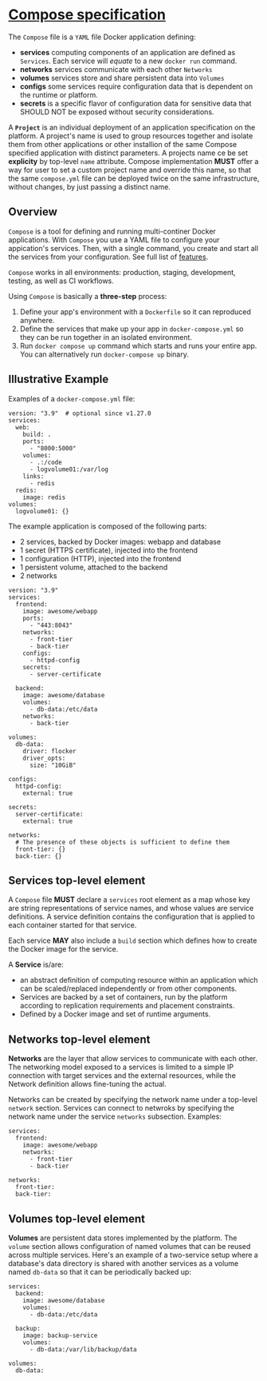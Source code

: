 # [Compose specification](https://docs.docker.com/compose/compose-file/)

The `Compose` file is a `YAML` file Docker application defining:
+ **services** computing components of an application are defined as `Services`. Each service will *equate* to a new `docker run` command.
+ **networks** services communicate with each other `Networks`
+ **volumes** services store and share persistent data into `Volumes`
+ **configs** some services require configuration data that is dependent on the runtime or platform.
+ **secrets** is a specific flavor of configuration data for sensitive data that SHOULD NOT be exposed without security considerations.

A **`Project`** is an individual deployment of an application specification on the platform. A project's name is used to group resources together and isolate them from other applications or other installion of the same Compose specified application with distinct parameters. A projects name ce be set **explicity** by top-level `name` attribute. Compose implementation **MUST** offer a way for user to set a custom project name and override this name, so that the same `compose.yml` file can be deployed twice on the same infrastructure, without changes, by just passing a distinct name.

## Overview

`Compose` is a tool for defining and running multi-continer Docker applications. With `Compose` you use a YAML file to configure your appication's services. Then, with a single command, you create and start all the services from your configuration. See full list of [features](https://docs.docker.com/compose/#features).  

`Compose` works in all environments: production, staging, development, testing, as well as CI workflows.  

Using `Compose` is basically a **three-step** process:
1. Define your app's environment with a `Dockerfile` so it can reproduced anywhere.
2. Define the services that make up your app in `docker-compose.yml` so they can be run together in an isolated environment.
3. Run `docker compose up` command which starts and runs your entire app. You can alternatively run `docker-compose up` binary.

## Illustrative Example

Examples of a `docker-compose.yml` file:  
```
version: "3.9"  # optional since v1.27.0
services:
  web:
    build: .
    ports:
      - "8000:5000"
    volumes:
      - .:/code
      - logvolume01:/var/log
    links:
      - redis
  redis:
    image: redis
volumes:
  logvolume01: {}
```
The example application is composed of the following parts:
+ 2 services, backed by Docker images: webapp and database
+ 1 secret (HTTPS certificate), injected into the frontend
+ 1 configuration (HTTP), injected into the frontend
+ 1 persistent volume, attached to the backend
+ 2 networks
```
version: "3.9"
services:
  frontend:
    image: awesome/webapp
    ports:
      - "443:8043"
    networks:
      - front-tier
      - back-tier
    configs:
      - httpd-config
    secrets:
      - server-certificate

  backend:
    image: awesome/database
    volumes:
      - db-data:/etc/data
    networks:
      - back-tier

volumes:
  db-data:
    driver: flocker
    driver_opts:
      size: "10GiB"

configs:
  httpd-config:
    external: true

secrets:
  server-certificate:
    external: true

networks:
  # The presence of these objects is sufficient to define them
  front-tier: {}
  back-tier: {}
```

## Services top-level element

A `Compose` file **MUST** declare a `services` root element as a map whose key are string representations of service names, and whose values are service definitions. A service definition contains the configuration that is applied to each container started for that service.  

Each service **MAY** also include a `build` section which defines how to create the Docker image for the service.  

A **Service** is/are:
+ an abstract definition of computing resource within an application which can be scaled/replaced independently or from other components.
+ Services are backed by a set of containers, run by the platform according to replication requirements and placement constraints.
+ Defined by a Docker image and set of runtime arguments.

## Networks top-level element

**Networks** are the layer that allow services to communicate with each other. The networking model exposed to a services is limited to a simple IP connection with target services and the external resources, while the Network definition allows fine-tuning the actual.  

Networks can be created by specifying the network name under a top-level `network` section. Services can connect to netwroks by specifying the network name under the service `networks` subsection. Examples:  

```
services:
  frontend:
    image: awesome/webapp
    networks:
      - front-tier
      - back-tier

networks:
  front-tier:
  back-tier:
```

## Volumes top-level element

**Volumes** are persistent data stores implemented by the platform. The `volume` section allows configuration of named volumes that can be reused across multiple services. Here's an example of a two-service setup where a database's data directory is shared with another services as a volume named `db-data` so that it can be periodically backed up:  

```
services:
  backend:
    image: awesome/database
    volumes:
      - db-data:/etc/data

  backup:
    image: backup-service
    volumes:
      - db-data:/var/lib/backup/data

volumes:
  db-data:
```
